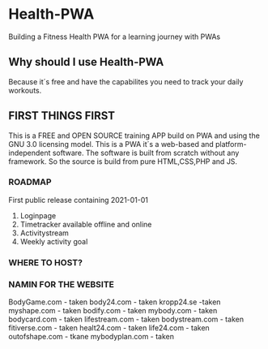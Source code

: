 # Health-PWA
Building a Fitness Health PWA for a learning journey with PWAs

## Why should I use Health-PWA 
Because it´s free and have the capabilites you need to track your daily workouts.

## FIRST THINGS FIRST
This is a FREE and OPEN SOURCE training APP build on PWA and using the GNU 3.0 licensing model. This is a PWA it´s a web-based and platform-independent software. 
The software is built from scratch without any framework. So the source is build from pure HTML,CSS,PHP and JS. 

### ROADMAP
First public release containing
2021-01-01 
1. Loginpage
2. Timetracker available offline and online
3. Activitystream
4. Weekly activity goal

### WHERE TO HOST?

### NAMIN FOR THE WEBSITE
BodyGame.com - taken
body24.com - taken
kropp24.se -taken
myshape.com - taken
bodify.com - taken
mybody.com - taken
bodycard.com - taken
lifestream.com - taken
bodystream.com - taken 
fitiverse.com - taken
healt24.com - taken
life24.com - taken
outofshape.com - tkane
mybodyplan.com - taken

